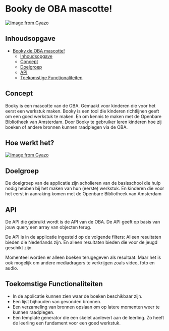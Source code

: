 # Booky de OBA mascotte!
[![Image from Gyazo](https://i.gyazo.com/74d06a3afff3ee7c0455ebadcd7e943b.gif)](https://gyazo.com/74d06a3afff3ee7c0455ebadcd7e943b)

## Inhoudsopgave
- [Booky de OBA mascotte!](#booky-de-oba-mascotte-)
  * [Inhoudsopgave](#inhoudsopgave)
  * [Concept](#concept)
  * [Doelgroep](#doelgroep)
  * [API](#api)
  * [Toekomstige Functionaliteiten](#toekomstige-functionaliteiten)

## Concept
Booky is een mascotte van de OBA. Gemaakt voor kinderen die voor het eerst een werkstuk maken. Booky is een tool die kinderen richtlijnen geeft om een goed werkstuk te maken. En om kennis te maken met de Openbare Bibliotheek van Amsterdam. Door Booky te gebruiker leren kinderen hoe zij boeken of andere bronnen kunnen raadplegen via de OBA.

## Hoe werkt het?
[![Image from Gyazo](https://i.gyazo.com/d361ff286fa0d7f236081471c327adbf.gif)](https://gyazo.com/d361ff286fa0d7f236081471c327adbf)

## Doelgroep
De doelgroep van de applicatie zijn scholieren van de basisschool die hulp nodig hebben bij het maken van hun (eerste) werkstuk. En kinderen die voor het eerst in aanraking komen met de Openbare Bibliotheek van Amsterdam

## API
De API die gebruikt wordt is de API van de OBA. De API geeft op basis van jouw query een array van objecten terug.

De API is in de applicatie ingesteld op de volgende filters: Alleen resultaten bieden die Nederlands zijn. En alleen resultaten bieden die voor de jeugd geschikt zijn.

Momenteel worden er alleen boeken terugegeven als resultaat. Maar het is ook mogelijk om andere mediadragers te verkrijgen zoals video, foto en audio.

## Toekomstige Functionaliteiten
* In de applicatie kunnen zien waar de boeken beschikbaar zijn.
* Een lijst bijhouden van gevonden bronnen.
* Een verzameling van bronnen opslaan om op latere momenten weer te kunnen raadplegen.
* Een template generator die een skelet aanlevert aan de leerling. Zo heeft de leerling een fundament voor een goed werkstuk.

